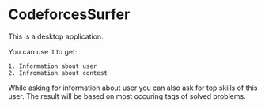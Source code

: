 # CodeforcesSurfer

This is a desktop application.

You can use it to get:

    1. Information about user
    2. Infromation about contest
    
While asking for information about user you can also ask for top skills of this user. The result will be based on most occuring tags of solved problems.

